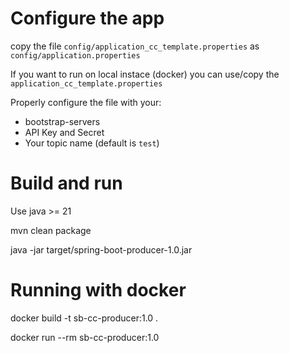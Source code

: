  
# Configure the app

copy the file `config/application_cc_template.properties` as `config/application.properties`

If you want to run on local instace (docker) you can use/copy the `application_cc_template.properties`

Properly configure the file with your:

* bootstrap-servers
* API Key and Secret
* Your topic name (default is `test`)

# Build and run

  Use java >= 21

  mvn clean package 
    
  java -jar target/spring-boot-producer-1.0.jar

# Running with docker

  docker build -t sb-cc-producer:1.0 .

  docker run --rm sb-cc-producer:1.0